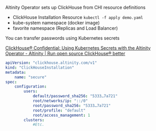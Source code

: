 
Altinity Operator sets up ClickHouse from CHI resource definitions

- ClickHouse Installation Resource `kubectl -f apply demo.yaml`
- kube-system namespace (docker image)
- favorite namespace (Replicas and Load Balancer)

You can transfer passwords using Kubernetes secrets

[ClickHouse® Confidential: Using Kubernetes Secrets with the Altinity Operator - Altinity | Run open source ClickHouse® better](https://altinity.com/blog/clickhouse-confidential-using-kubernetes-secrets-with-the-altinity-operator)

```yaml
apiVersion: "clickhouse.altinity.com/v1" 
kind: "ClickHouseInstallation" 
metadata: 
	name: "secure" 
spec: 
	configuration: 
		users: 
			default/password_sha256: "5333…7a721" 
			root/networks/ip: "::/0" 
			root/password_sha256: "5333…7a721" 
			root/profile: "default" 
			root/access_management: 1 
		clusters: 
			#Etc.
```